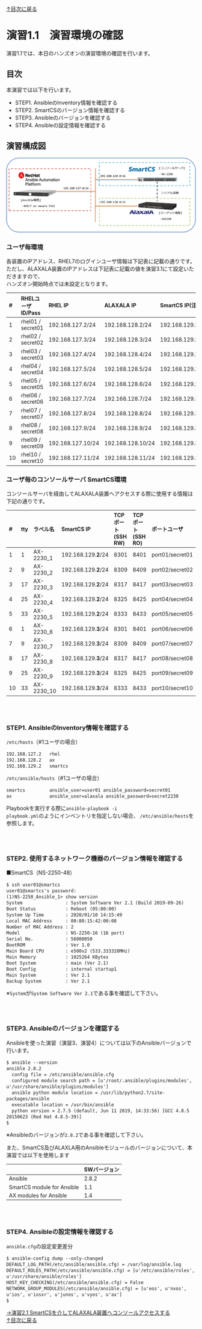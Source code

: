 [↑目次に戻る](./README.md)
<br>
# 演習1.1　演習環境の確認
演習1.1では、本日のハンズオンの演習環境の確認を行います。
<br>

## 目次
本演習では以下を行います。
- STEP1. AnsibleのInventory情報を確認する
- STEP2. SmartCSのバージョン情報を確認する
- STEP3. Ansibleのバージョンを確認する
- STEP4. Ansibleの設定情報を確認する

## 演習構成図
![practice_environment_1-1.png](./contents/image/practice_environment_1-1.png)

### ユーザ毎環境
各装置のIPアドレス、RHEL7のログインユーザ情報は下記表に記載の通りです。  
ただし、ALAXALA装置のIPアドレスは下記表に記載の値を演習3.1にて設定いただきますので、  
ハンズオン開始時点では未設定となります。  

|# | RHELユーザID/Pass | RHEL IP |  ALAXALA IP | SmartCS IP(注意) | 
|:---|:---|:---|:---|:---|
|1  |rhel01 / secret01 |192.168.127.2/24 |192.168.128.2/24 |192.168.129.**2**/24 |
|2  |rhel02 / secret02 |192.168.127.3/24 |192.168.128.3/24 |192.168.129.**2**/24 |
|3  |rhel03 / secret03 |192.168.127.4/24 |192.168.128.4/24 |192.168.129.**2**/24 |
|4  |rhel04 / secret04 |192.168.127.5/24 |192.168.128.5/24 |192.168.129.**2**/24 |
|5  |rhel05 / secret05 |192.168.127.6/24 |192.168.128.6/24 |192.168.129.**2**/24 |
|6  |rhel06 / secret06 |192.168.127.7/24 |192.168.128.7/24 |192.168.129.**3**/24 |
|7  |rhel07 / secret07 |192.168.127.8/24 |192.168.128.8/24 |192.168.129.**3**/24 |
|8  |rhel08 / secret08 |192.168.127.9/24 |192.168.128.9/24 |192.168.129.**3**/24 |
|9  |rhel09 / secret09 |192.168.127.10/24 |192.168.128.10/24 |192.168.129.**3**/24 |
|10 |rhel10 / secret10 |192.168.127.11/24 |192.168.128.11/24 |192.168.129.**3**/24 |


### ユーザ毎のコンソールサーバ SmartCS環境
コンソールサーバを経由してALAXALA装置へアクセスする際に使用する情報は下記の通りです。  

|# |tty |ラベル名 | SmartCS IP |TCPポート(SSH RW) |TCPポート(SSH RO) | ポートユーザ | 拡張ユーザ | 
|:---|:---|:---|:---|:---|:---|:---|:---|
|1  |1  |AX-2230_1 |192.168.129.**2**/24 |8301 |8401 |port01/secret01 |user01/secret01 |
|2  |9  |AX-2230_2 |192.168.129.**2**/24 |8309 |8409 |port02/secret02 |user02/secret02 |
|3  |17 |AX-2230_3 |192.168.129.**2**/24 |8317 |8417 |port03/secret03 |user03/secret03 |
|4  |25 |AX-2230_4 |192.168.129.**2**/24 |8325 |8425 |port04/secret04 |user04/secret04 |
|5  |33 |AX-2230_5 |192.168.129.**2**/24 |8333 |8433 |port05/secret05 |user05/secret05 |
|6  |1  |AX-2230_6 |192.168.129.**3**/24 |8301 |8401 |port06/secret06 |user06/secret06 |
|7  |9  |AX-2230_7 |192.168.129.**3**/24 |8309 |8409 |port07/secret07 |user07/secret07 |
|8  |17 |AX-2230_8 |192.168.129.**3**/24 |8317 |8417 |port08/secret08 |user08/secret08 |
|9  |25 |AX-2230_9 |192.168.129.**3**/24 |8325 |8425 |port09/secret09 |user09/secret09 |
|10 |33 |AX-2230_10 |192.168.129.**3**/24 |8333 |8433 |port10/secret10 |user10/secret10 |

<br>
<br>

### STEP1. AnsibleのInventory情報を確認する

<code>/etc/hosts</code>（#1ユーザの場合）
```
192.168.127.2   rhel
192.168.128.2   ax
192.168.129.2   smartcs
```


<code>/etc/ansible/hosts</code>（#1ユーザの場合）
```
smartcs         ansible_user=user01 ansible_password=secret01
ax              ansible_user=alaxala ansible_password=secret2230
```
Playbookを実行する際に<code>ansible-playbook -i <inventory> playbook.yml</code>のようにインベントリを指定しない場合、
<code>/etc/ansible/hosts</code>を参照します。
 

<br>
<br>

### STEP2. 使用するネットワーク機器のバージョン情報を確認する

■SmartCS（NS-2250-48）
```
$ ssh user01@smartcs
user01@smartcs's password: 
(1)NS-2250_Ansible_1> show version
System                : System Software Ver 2.1 (Build 2019-09-26)
Boot Status           : Reboot (05:80:00)
System Up Time        : 2020/01/10 14:15:49
Local MAC Address     : 00:80:15:42:00:08
Number of MAC Address : 2
Model                 : NS-2250-16 (16 port)
Serial No.            : 56000050
BootROM               : Ver 1.0
Main Board CPU        : e500v2 (533.333328MHz)
Main Memory           : 1025264 KBytes
Boot System           : main (Ver 2.1)
Boot Config           : internal startup1
Main System           : Ver 2.1
Backup System         : Ver 2.1
```
※`System`が`System Software Ver 2.1`である事を確認して下さい。

<br>
<br>

### STEP3. Ansibleのバージョンを確認する

Ansibleを使った演習（演習3、演習4）については以下のAnsibleバージョンで行います。
```
$ ansible --version
ansible 2.8.2
  config file = /etc/ansible/ansible.cfg
  configured module search path = [u'/root/.ansible/plugins/modules', u'/usr/share/ansible/plugins/modules']
  ansible python module location = /usr/lib/python2.7/site-packages/ansible
  executable location = /usr/bin/ansible
  python version = 2.7.5 (default, Jun 11 2019, 14:33:56) [GCC 4.8.5 20150623 (Red Hat 4.8.5-39)]
$ 
```
※Ansibleのバージョンが`2.8.2`である事を確認して下さい。

また、SmartCS及びALAXLA用のAnsibleモジュールのバージョンについて、本演習では以下を使用します

| |SWバージョン |
|:---|:---|
|Ansible |2.8.2 |
|SmartCS module for Ansible |1.1 |
|AX modules for Ansible |1.4 |

<br>
<br>


### STEP4. Ansibleの設定情報を確認する

<code>ansible.cfg</code>の設定変更差分
```
$ ansible-config dump --only-changed
DEFAULT_LOG_PATH(/etc/ansible/ansible.cfg) = /var/log/ansible.log
DEFAULT_ROLES_PATH(/etc/ansible/ansible.cfg) = [u'/etc/ansible/roles', u'/usr/share/ansible/roles']
HOST_KEY_CHECKING(/etc/ansible/ansible.cfg) = False
NETWORK_GROUP_MODULES(/etc/ansible/ansible.cfg) = [u'eos', u'nxos', u'ios', u'iosxr', u'junos', u'vyos', u'ax']
$ 
``` 



[→演習2.1 SmartCSを介してALAXALA装置へコンソールアクセスする](/2.1-serial_connection_to_alaxala_via_smartcs.md)  
[↑目次に戻る](./README.md)
